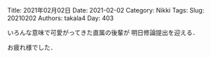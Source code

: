 ﻿Title: 2021年02月02日
Date: 2021-02-02
Category: Nikki
Tags: 
Slug: 20210202
Authors: takala4
Day: 403




いろんな意味で可愛がってきた直属の後輩が
明日修論提出を迎える．


お疲れ様でした．
